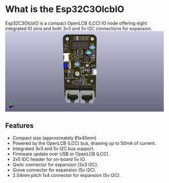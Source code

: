 # What is the Esp32C3OlcbIO
Esp32C3OlcbIO is a compact OpenLCB (LCC) IO node offering eight integrated IO pins and both 3v3 and 5v I2C connections for expansion.
![Esp32C3OlcbIO.png](Esp32C3OlcbIO.png "Rendered PCB image")

## Features

* Compact size (approximately 81x40mm)
* Powered by the OpenLCB (LCC) bus, drawing up to 50mA of current.
* Integrated 3v3 and 5v I2C bus support.
* Firmware update over USB or OpenLCB (LCC).
* 2x5 IDC header for on-board 5v IO.
* Qwiic connector for expansion (3v3 I2C).
* Grove connector for expansion (5v I2C).
* 2.54mm pitch 1x4 connector for expansion (5v I2C).
